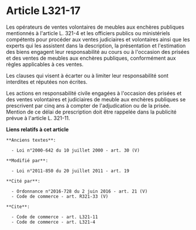 # Article L321-17

Les opérateurs de ventes volontaires de meubles aux enchères publiques mentionnés à l'article L. 321-4 et les officiers
publics ou ministériels compétents pour procéder aux ventes judiciaires et volontaires ainsi que les experts qui les
assistent dans la description, la présentation et l'estimation des biens engagent leur responsabilité au cours ou à
l'occasion des prisées et des ventes de meubles aux enchères publiques, conformément aux règles applicables à ces ventes. 

Les clauses qui visent à écarter ou à limiter leur responsabilité sont interdites et réputées non écrites. 

Les actions en responsabilité civile engagées à l'occasion des prisées et des ventes volontaires et judiciaires de meuble aux
enchères publiques se prescrivent par cinq ans à compter de l'adjudication ou de la prisée. Mention de ce délai de
prescription doit être rappelée dans la publicité prévue à l'article L. 321-11.

**Liens relatifs à cet article**

	**Anciens textes**:

	  - Loi n°2000-642 du 10 juillet 2000 - art. 30 (V)

	**Modifié par**:

	  - Loi n°2011-850 du 20 juillet 2011 - art. 19

	**Cité par**:

	  - Ordonnance n°2016-728 du 2 juin 2016 - art. 21 (V)
	  - Code de commerce - art. R321-33 (V)

	**Cite**:

	  - Code de commerce - art. L321-11
	  - Code de commerce - art. L321-4
